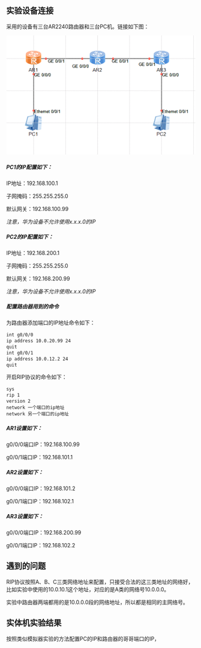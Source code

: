 ## 实验设备连接

采用的设备有三台AR2240路由器和三台PC机。链接如下图：

![image-20191203120507312](RIP动态路由模拟实验.assets/image-20191203120507312.png)

##### PC1的IP配置如下：

IP地址：192.168.100.1

子网掩码：255.255.255.0

默认网关：192.168.100.99

*注意，华为设备不允许使用x.x.x.0的IP*

##### PC2的IP配置如下：

IP地址：192.168.200.1

子网掩码：255.255.255.0

默认网关：192.168.200.99

*注意，华为设备不允许使用x.x.x.0的IP*

##### 配置路由器用到的命令

为路由器添加端口的IP地址命令如下：

```
int g0/0/0
ip address 10.0.20.99 24
quit
int g0/0/1
ip address 10.0.12.2 24
quit
```

开启RIP协议的命令如下：

```
sys
rip 1
version 2
network 一个端口的ip地址
network 另一个端口的ip地址
```

##### AR1设置如下：

g0/0/0端口IP：192.168.100.99

g0/0/1端口IP：192.168.101.1

##### AR2设置如下：

g0/0/0端口IP：192.168.101.2

g0/0/1端口IP：192.168.102.1

##### AR3设置如下：

g0/0/0端口IP：192.168.200.99

g0/0/1端口IP：192.168.102.2

## 遇到的问题

RIP协议按照A、B、C三类网络地址来配置，只接受合法的这三类地址的网络好，比如实验中使用的10.0.10.1这个地址，对应的是A类的网络号10.0.0.0。

实验中路由器两端都用的是10.0.0.0段的网络地址，所以都是相同的主网络号。

## 实体机实验结果

按照类似模拟器实验的方法配置PC的IP和路由器的哥哥端口的IP，




